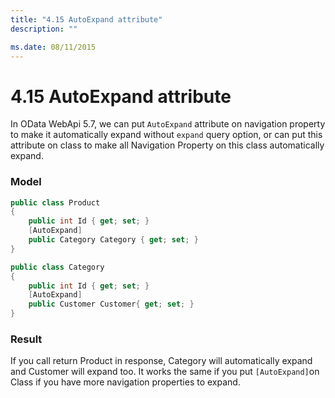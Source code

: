 ```yaml
---
title: "4.15 AutoExpand attribute"
description: ""

ms.date: 08/11/2015
---
```

# 4.15 AutoExpand attribute

In OData WebApi 5.7, we can put `AutoExpand` attribute on navigation property to make it automatically expand without `expand` query option, or can put this attribute on class to make all Navigation Property on this class automatically expand.

### Model

```C#
public class Product
{
    public int Id { get; set; }
    [AutoExpand]
    public Category Category { get; set; }
}

public class Category
{
    public int Id { get; set; }
    [AutoExpand]
    public Customer Customer{ get; set; }
}
```

### Result
If you call return Product in response, Category will automatically expand and Customer will expand too. It works the same if you put `[AutoExpand]`on Class if you have more navigation properties to expand.
